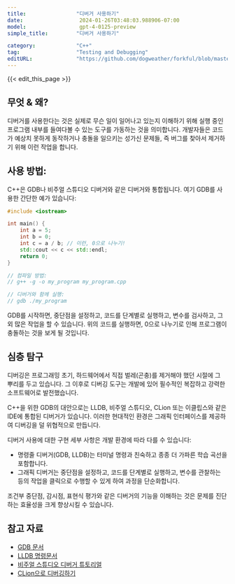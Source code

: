 ```yaml
---
title:                "디버거 사용하기"
date:                  2024-01-26T03:48:03.988906-07:00
model:                 gpt-4-0125-preview
simple_title:         "디버거 사용하기"

category:             "C++"
tag:                  "Testing and Debugging"
editURL:              "https://github.com/dogweather/forkful/blob/master/content/ko/cpp/using-a-debugger.md"
---
```


{{< edit_this_page >}}

## 무엇 & 왜?
디버거를 사용한다는 것은 실제로 무슨 일이 일어나고 있는지 이해하기 위해 실행 중인 프로그램 내부를 들여다볼 수 있는 도구를 가동하는 것을 의미합니다. 개발자들은 코드가 예상치 못하게 동작하거나 충돌을 일으키는 성가신 문제들, 즉 버그를 찾아서 제거하기 위해 이런 작업을 합니다.

## 사용 방법:
C++은 GDB나 비주얼 스튜디오 디버거와 같은 디버거와 통합됩니다. 여기 GDB를 사용한 간단한 예가 있습니다:

```C++
#include <iostream>

int main() {
    int a = 5;
    int b = 0;
    int c = a / b; // 이런, 0으로 나누기!
    std::cout << c << std::endl;
    return 0;
}

// 컴파일 방법:
// g++ -g -o my_program my_program.cpp

// 디버거와 함께 실행:
// gdb ./my_program
```

GDB를 시작하면, 중단점을 설정하고, 코드를 단계별로 실행하고, 변수를 검사하고, 그 외 많은 작업을 할 수 있습니다. 위의 코드를 실행하면, 0으로 나누기로 인해 프로그램이 충돌하는 것을 보게 될 것입니다.

## 심층 탐구
디버깅은 프로그래밍 초기, 하드웨어에서 직접 벌레(곤충)를 제거해야 했던 시절에 그 뿌리를 두고 있습니다. 그 이후로 디버깅 도구는 개발에 있어 필수적인 복잡하고 강력한 소프트웨어로 발전했습니다.

C++을 위한 GDB의 대안으로는 LLDB, 비주얼 스튜디오, CLion 또는 이클립스와 같은 IDE에 통합된 디버거가 있습니다. 이러한 현대적인 환경은 그래픽 인터페이스를 제공하여 디버깅을 덜 위협적으로 만듭니다.

디버거 사용에 대한 구현 세부 사항은 개발 환경에 따라 다를 수 있습니다:

- 명령줄 디버거(GDB, LLDB)는 터미널 명령과 친숙하고 종종 더 가파른 학습 곡선을 포함합니다.
- 그래픽 디버거는 중단점을 설정하고, 코드를 단계별로 실행하고, 변수를 관찰하는 등의 작업을 클릭으로 수행할 수 있게 하여 과정을 단순화합니다.

조건부 중단점, 감시점, 표현식 평가와 같은 디버거의 기능을 이해하는 것은 문제를 진단하는 효율성을 크게 향상시킬 수 있습니다.

## 참고 자료
- [GDB 문서](https://www.gnu.org/software/gdb/documentation/)
- [LLDB 명령문서](https://lldb.llvm.org/use/map.html)
- [비주얼 스튜디오 디버거 튜토리얼](https://docs.microsoft.com/ko-kr/visualstudio/debugger/debugger-feature-tour)
- [CLion으로 디버깅하기](https://www.jetbrains.com/help/clion/debugging-code.html)
